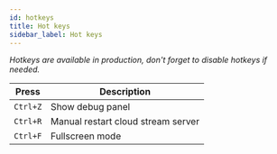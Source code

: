 ```yaml
---
id: hotkeys
title: Hot keys
sidebar_label: Hot keys
---
```




*Hotkeys are available in production, don't forget to disable hotkeys if needed.*

| Press    | Description                        |
| -------- | ---------------------------------- |
| `Ctrl+Z` | Show debug panel                   |
| `Ctrl+R` | Manual restart cloud stream server |
| `Ctrl+F` | Fullscreen mode                    |



